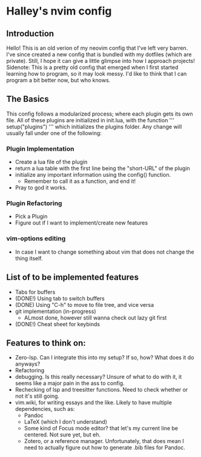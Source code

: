 # Halley's nvim config

## Introduction
Hello! This is an old verion of my neovim config that I've left very barren. I've since created a new config that is bundled with my dotfiles (which are private). Still, I hope it can give a little glimpse into how I approach projects! Sidenote: This is a pretty old config that emerged when I first started learning how to program, so it may look messy. I'd like to think that I can program a bit better now, but who knows.

## The Basics
This config follows a modularized process; where each plugin gets its own file. All of these 
plugins are initialized in init.lua, with the function 
'''
setup("plugins")
'''
which initializes the plugins folder. Any change will usually fall under one of the following:

### Plugin Implementation
- Create a lua file of the plugin
- return a lua table with the first line being the "short-URL" of the plugin
- initialize any important information using the config() function.
  - Remember to call it as a function, and end it!
- Pray to god it works.

### Plugin Refactoring
- Pick a Plugin
- Figure out if I want to implement/create new features

### vim-options editing
- In case I want to change something about vim that does not change the thing itself.

## List of to be implemented features
- Tabs for buffers
- (DONE!) Using tab to switch buffers
- (DONE) Using "C-h" to move to file tree, and vice versa
-  git implementation (in-progress)
    - ALmost done, however still wanna check out lazy git first
- (DONE!) Cheat sheet for keybinds 

## Features to think on:
- Zero-lsp. Can I integrate this into my setup? If so, how? What does it do anyways?
- Refactoring
- debugging. Is this really necessary? Unsure of what to do with it, it seems like a major pain in the ass to config.
- Rechecking of lsp and treesitter functions. Need to check whether or not it's still going.
- vim.wiki, for writing essays and the like. Likely to have multiple dependencies, such as:
    - Pandoc
    - LaTeX (which I don't understand)
    - Some kind of Focus mode editor? that let's my current line be centered. Not sure yet, but eh. 
    - Zotero, or a reference manager. Unfortunately, that does mean I need to actually figure out how to generate .bib files for Pandoc.
